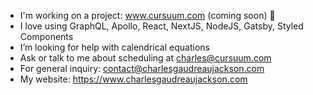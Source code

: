 - I'm working on a project: www.cursuum.com (coming soon) 📅
- I love using GraphQL, Apollo, React, NextJS, NodeJS, Gatsby, Styled Components
- I’m looking for help with calendrical equations
- Ask or talk to me about scheduling at charles@cursuum.com
- For general inquiry: contact@charlesgaudreaujackson.com
- My website: https://www.charlesgaudreaujackson.com
